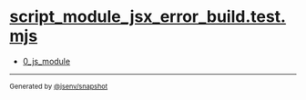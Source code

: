 # [script_module_jsx_error_build.test.mjs](../script_module_jsx_error_build.test.mjs)



- [0_js_module](0_js_module/0_js_module.md)

---

<sub>
  Generated by <a href="https://github.com/jsenv/core/tree/main/packages/independent/snapshot">@jsenv/snapshot</a>
</sub>
